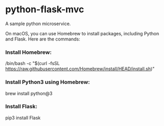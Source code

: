 # python-flask-mvc


A sample python microservice.

On macOS, you can use Homebrew to install packages, including Python and Flask. Here are the commands:

### Install Homebrew:
/bin/bash -c "$(curl -fsSL https://raw.githubusercontent.com/Homebrew/install/HEAD/install.sh)"
### Install Python3 using Homebrew:
brew install python@3
### Install Flask:
pip3 install Flask
